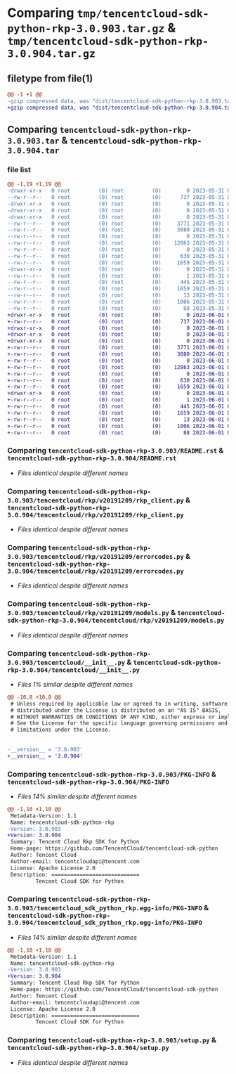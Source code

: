 # Comparing `tmp/tencentcloud-sdk-python-rkp-3.0.903.tar.gz` & `tmp/tencentcloud-sdk-python-rkp-3.0.904.tar.gz`

## filetype from file(1)

```diff
@@ -1 +1 @@
-gzip compressed data, was "dist/tencentcloud-sdk-python-rkp-3.0.903.tar", last modified: Wed May 31 02:18:14 2023, max compression
+gzip compressed data, was "dist/tencentcloud-sdk-python-rkp-3.0.904.tar", last modified: Thu Jun  1 02:43:57 2023, max compression
```

## Comparing `tencentcloud-sdk-python-rkp-3.0.903.tar` & `tencentcloud-sdk-python-rkp-3.0.904.tar`

### file list

```diff
@@ -1,19 +1,19 @@
-drwxr-xr-x   0 root         (0) root         (0)        0 2023-05-31 02:18:14.000000 tencentcloud-sdk-python-rkp-3.0.903/
--rw-r--r--   0 root         (0) root         (0)      737 2023-05-31 02:18:14.000000 tencentcloud-sdk-python-rkp-3.0.903/README.rst
-drwxr-xr-x   0 root         (0) root         (0)        0 2023-05-31 02:18:14.000000 tencentcloud-sdk-python-rkp-3.0.903/tencentcloud/
-drwxr-xr-x   0 root         (0) root         (0)        0 2023-05-31 02:18:14.000000 tencentcloud-sdk-python-rkp-3.0.903/tencentcloud/rkp/
-drwxr-xr-x   0 root         (0) root         (0)        0 2023-05-31 02:18:14.000000 tencentcloud-sdk-python-rkp-3.0.903/tencentcloud/rkp/v20191209/
--rw-r--r--   0 root         (0) root         (0)     3771 2023-05-31 02:18:14.000000 tencentcloud-sdk-python-rkp-3.0.903/tencentcloud/rkp/v20191209/rkp_client.py
--rw-r--r--   0 root         (0) root         (0)     3080 2023-05-31 02:18:14.000000 tencentcloud-sdk-python-rkp-3.0.903/tencentcloud/rkp/v20191209/errorcodes.py
--rw-r--r--   0 root         (0) root         (0)        0 2023-05-31 02:18:14.000000 tencentcloud-sdk-python-rkp-3.0.903/tencentcloud/rkp/v20191209/__init__.py
--rw-r--r--   0 root         (0) root         (0)    12863 2023-05-31 02:18:14.000000 tencentcloud-sdk-python-rkp-3.0.903/tencentcloud/rkp/v20191209/models.py
--rw-r--r--   0 root         (0) root         (0)        0 2023-05-31 02:18:14.000000 tencentcloud-sdk-python-rkp-3.0.903/tencentcloud/rkp/__init__.py
--rw-r--r--   0 root         (0) root         (0)      630 2023-05-31 02:18:14.000000 tencentcloud-sdk-python-rkp-3.0.903/tencentcloud/__init__.py
--rw-r--r--   0 root         (0) root         (0)     1659 2023-05-31 02:18:14.000000 tencentcloud-sdk-python-rkp-3.0.903/PKG-INFO
-drwxr-xr-x   0 root         (0) root         (0)        0 2023-05-31 02:18:14.000000 tencentcloud-sdk-python-rkp-3.0.903/tencentcloud_sdk_python_rkp.egg-info/
--rw-r--r--   0 root         (0) root         (0)        1 2023-05-31 02:18:14.000000 tencentcloud-sdk-python-rkp-3.0.903/tencentcloud_sdk_python_rkp.egg-info/dependency_links.txt
--rw-r--r--   0 root         (0) root         (0)      445 2023-05-31 02:18:14.000000 tencentcloud-sdk-python-rkp-3.0.903/tencentcloud_sdk_python_rkp.egg-info/SOURCES.txt
--rw-r--r--   0 root         (0) root         (0)     1659 2023-05-31 02:18:14.000000 tencentcloud-sdk-python-rkp-3.0.903/tencentcloud_sdk_python_rkp.egg-info/PKG-INFO
--rw-r--r--   0 root         (0) root         (0)       13 2023-05-31 02:18:14.000000 tencentcloud-sdk-python-rkp-3.0.903/tencentcloud_sdk_python_rkp.egg-info/top_level.txt
--rw-r--r--   0 root         (0) root         (0)     1006 2023-05-31 02:18:14.000000 tencentcloud-sdk-python-rkp-3.0.903/setup.py
--rw-r--r--   0 root         (0) root         (0)       88 2023-05-31 02:18:14.000000 tencentcloud-sdk-python-rkp-3.0.903/setup.cfg
+drwxr-xr-x   0 root         (0) root         (0)        0 2023-06-01 02:43:57.000000 tencentcloud-sdk-python-rkp-3.0.904/
+-rw-r--r--   0 root         (0) root         (0)      737 2023-06-01 02:43:57.000000 tencentcloud-sdk-python-rkp-3.0.904/README.rst
+drwxr-xr-x   0 root         (0) root         (0)        0 2023-06-01 02:43:57.000000 tencentcloud-sdk-python-rkp-3.0.904/tencentcloud/
+drwxr-xr-x   0 root         (0) root         (0)        0 2023-06-01 02:43:57.000000 tencentcloud-sdk-python-rkp-3.0.904/tencentcloud/rkp/
+drwxr-xr-x   0 root         (0) root         (0)        0 2023-06-01 02:43:57.000000 tencentcloud-sdk-python-rkp-3.0.904/tencentcloud/rkp/v20191209/
+-rw-r--r--   0 root         (0) root         (0)     3771 2023-06-01 02:43:57.000000 tencentcloud-sdk-python-rkp-3.0.904/tencentcloud/rkp/v20191209/rkp_client.py
+-rw-r--r--   0 root         (0) root         (0)     3080 2023-06-01 02:43:57.000000 tencentcloud-sdk-python-rkp-3.0.904/tencentcloud/rkp/v20191209/errorcodes.py
+-rw-r--r--   0 root         (0) root         (0)        0 2023-06-01 02:43:57.000000 tencentcloud-sdk-python-rkp-3.0.904/tencentcloud/rkp/v20191209/__init__.py
+-rw-r--r--   0 root         (0) root         (0)    12863 2023-06-01 02:43:57.000000 tencentcloud-sdk-python-rkp-3.0.904/tencentcloud/rkp/v20191209/models.py
+-rw-r--r--   0 root         (0) root         (0)        0 2023-06-01 02:43:57.000000 tencentcloud-sdk-python-rkp-3.0.904/tencentcloud/rkp/__init__.py
+-rw-r--r--   0 root         (0) root         (0)      630 2023-06-01 02:43:57.000000 tencentcloud-sdk-python-rkp-3.0.904/tencentcloud/__init__.py
+-rw-r--r--   0 root         (0) root         (0)     1659 2023-06-01 02:43:57.000000 tencentcloud-sdk-python-rkp-3.0.904/PKG-INFO
+drwxr-xr-x   0 root         (0) root         (0)        0 2023-06-01 02:43:57.000000 tencentcloud-sdk-python-rkp-3.0.904/tencentcloud_sdk_python_rkp.egg-info/
+-rw-r--r--   0 root         (0) root         (0)        1 2023-06-01 02:43:57.000000 tencentcloud-sdk-python-rkp-3.0.904/tencentcloud_sdk_python_rkp.egg-info/dependency_links.txt
+-rw-r--r--   0 root         (0) root         (0)      445 2023-06-01 02:43:57.000000 tencentcloud-sdk-python-rkp-3.0.904/tencentcloud_sdk_python_rkp.egg-info/SOURCES.txt
+-rw-r--r--   0 root         (0) root         (0)     1659 2023-06-01 02:43:57.000000 tencentcloud-sdk-python-rkp-3.0.904/tencentcloud_sdk_python_rkp.egg-info/PKG-INFO
+-rw-r--r--   0 root         (0) root         (0)       13 2023-06-01 02:43:57.000000 tencentcloud-sdk-python-rkp-3.0.904/tencentcloud_sdk_python_rkp.egg-info/top_level.txt
+-rw-r--r--   0 root         (0) root         (0)     1006 2023-06-01 02:43:57.000000 tencentcloud-sdk-python-rkp-3.0.904/setup.py
+-rw-r--r--   0 root         (0) root         (0)       88 2023-06-01 02:43:57.000000 tencentcloud-sdk-python-rkp-3.0.904/setup.cfg
```

### Comparing `tencentcloud-sdk-python-rkp-3.0.903/README.rst` & `tencentcloud-sdk-python-rkp-3.0.904/README.rst`

 * *Files identical despite different names*

### Comparing `tencentcloud-sdk-python-rkp-3.0.903/tencentcloud/rkp/v20191209/rkp_client.py` & `tencentcloud-sdk-python-rkp-3.0.904/tencentcloud/rkp/v20191209/rkp_client.py`

 * *Files identical despite different names*

### Comparing `tencentcloud-sdk-python-rkp-3.0.903/tencentcloud/rkp/v20191209/errorcodes.py` & `tencentcloud-sdk-python-rkp-3.0.904/tencentcloud/rkp/v20191209/errorcodes.py`

 * *Files identical despite different names*

### Comparing `tencentcloud-sdk-python-rkp-3.0.903/tencentcloud/rkp/v20191209/models.py` & `tencentcloud-sdk-python-rkp-3.0.904/tencentcloud/rkp/v20191209/models.py`

 * *Files identical despite different names*

### Comparing `tencentcloud-sdk-python-rkp-3.0.903/tencentcloud/__init__.py` & `tencentcloud-sdk-python-rkp-3.0.904/tencentcloud/__init__.py`

 * *Files 1% similar despite different names*

```diff
@@ -10,8 +10,8 @@
 # Unless required by applicable law or agreed to in writing, software
 # distributed under the License is distributed on an "AS IS" BASIS,
 # WITHOUT WARRANTIES OR CONDITIONS OF ANY KIND, either express or implied.
 # See the License for the specific language governing permissions and
 # limitations under the License.
 
 
-__version__ = '3.0.903'
+__version__ = '3.0.904'
```

### Comparing `tencentcloud-sdk-python-rkp-3.0.903/PKG-INFO` & `tencentcloud-sdk-python-rkp-3.0.904/PKG-INFO`

 * *Files 14% similar despite different names*

```diff
@@ -1,10 +1,10 @@
 Metadata-Version: 1.1
 Name: tencentcloud-sdk-python-rkp
-Version: 3.0.903
+Version: 3.0.904
 Summary: Tencent Cloud Rkp SDK for Python
 Home-page: https://github.com/TencentCloud/tencentcloud-sdk-python
 Author: Tencent Cloud
 Author-email: tencentcloudapi@tencent.com
 License: Apache License 2.0
 Description: ============================
         Tencent Cloud SDK for Python
```

### Comparing `tencentcloud-sdk-python-rkp-3.0.903/tencentcloud_sdk_python_rkp.egg-info/PKG-INFO` & `tencentcloud-sdk-python-rkp-3.0.904/tencentcloud_sdk_python_rkp.egg-info/PKG-INFO`

 * *Files 14% similar despite different names*

```diff
@@ -1,10 +1,10 @@
 Metadata-Version: 1.1
 Name: tencentcloud-sdk-python-rkp
-Version: 3.0.903
+Version: 3.0.904
 Summary: Tencent Cloud Rkp SDK for Python
 Home-page: https://github.com/TencentCloud/tencentcloud-sdk-python
 Author: Tencent Cloud
 Author-email: tencentcloudapi@tencent.com
 License: Apache License 2.0
 Description: ============================
         Tencent Cloud SDK for Python
```

### Comparing `tencentcloud-sdk-python-rkp-3.0.903/setup.py` & `tencentcloud-sdk-python-rkp-3.0.904/setup.py`

 * *Files identical despite different names*

